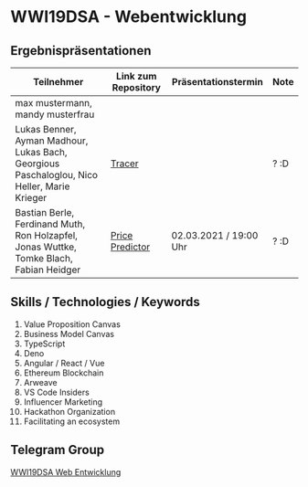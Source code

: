 # WWI19DSA - Webentwicklung

## Ergebnispräsentationen

| Teilnehmer | Link zum Repository | Präsentationstermin | Note |
|----------------------|----------|----------|----------|
| max mustermann, mandy musterfrau | | | |
| Lukas Benner, Ayman Madhour, Lukas Bach, Georgious Paschaloglou, Nico Heller, Marie Krieger |[Tracer](https://github.com/michael-spengler/Tracer-wwi19dsa) | |? :D |
| Bastian Berle, Ferdinand Muth, Ron Holzapfel, Jonas Wuttke, Tomke Blach, Fabian Heidger | [Price Predictor](https://github.com/michael-spengler/price-predictor-wwi19dsa) | 02.03.2021 / 19:00 Uhr |? :D |

## Skills / Technologies / Keywords
1. Value Proposition Canvas
2. Business Model Canvas
3. TypeScript
4. Deno 
5. Angular / React / Vue
6. Ethereum Blockchain
7. Arweave
8. VS Code Insiders
9. Influencer Marketing 
10. Hackathon Organization
11. Facilitating an ecosystem 


## Telegram Group
[WWI19DSA Web Entwicklung](https://t.me/joinchat/CocyExMkogESIzc0mg2XFg)


